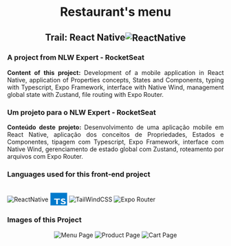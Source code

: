 <h1 align="center">Restaurant's menu</h1>
<h2 align="center">Trail: React Native<img align="center" alt="ReactNative" height="25" width="35" src="https://cdn.jsdelivr.net/gh/devicons/devicon@latest/icons/react/react-original.svg" /></h2>

<div>
  <h3 align="justify">A project from NLW Expert - RocketSeat</h3>
  <p align="justify"><strong>Content of this project: </strong>Development of a mobile application in React Native, application of Properties concepts, States and Components, typing with Typescript, Expo Framework, interface with Native Wind, management global state with Zustand, file routing with Expo Router.</p>
</div>

<div>
  <h3 align="justify">Um projeto para o NLW Expert - RocketSeat</h3>
    <p align="justify"><strong>Conteúdo deste projeto: </strong>Desenvolvimento de uma aplicação mobile em React Native, aplicação dos conceitos de Propriedades, Estados e Componentes, tipagem com Typescript, Expo Framework, interface com Native Wind, gerenciamento de estado global com Zustand, roteamento por arquivos com Expo Router.</p>
</div>

<h3 align="left">Languages ​​used for this front-end project</h3>
<div style="display: inline_block"><br>
  <img align="center" alt="ReactNative" height="30" width="40" src="https://cdn.jsdelivr.net/gh/devicons/devicon@latest/icons/react/react-original.svg" />
  <img align="center" alt="Typescript" height="30" width="40" src="https://raw.githubusercontent.com/devicons/devicon/master/icons/typescript/typescript-original.svg">
  <img align="center" alt="TailWindCSS" height="30" width="40" src="https://cdn.jsdelivr.net/gh/devicons/devicon@latest/icons/tailwindcss/tailwindcss-original.svg" />
  <img align="center" alt="Expo Router" height="30" width="40" src="https://i.ibb.co/st2gKvR/image-removebg-preview-4.png" />
</div>

<h3>Images of this Project</h3>
<div align="center">
  <img align="justify" height="500" width="220" alt="Menu Page" width="500" src="https://i.ibb.co/4fCHK5n/image1.jpg">
  <img align="justify" height="500" width="220" alt="Product Page" width="500" src="https://i.ibb.co/LgG5m1d/image2.jpg">
  <img align="justify" height="500" width="220" alt="Cart Page" width="500" src="https://i.ibb.co/RQDgsMG/image3.jpg">
</div>
